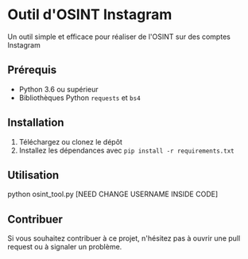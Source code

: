 # Outil d'OSINT Instagram

Un outil simple et efficace pour réaliser de l'OSINT sur des comptes Instagram

## Prérequis

- Python 3.6 ou supérieur
- Bibliothèques Python `requests` et `bs4`

## Installation

1. Téléchargez ou clonez le dépôt
2. Installez les dépendances avec `pip install -r requirements.txt`

## Utilisation
python osint_tool.py [NEED CHANGE USERNAME INSIDE CODE]

## Contribuer

Si vous souhaitez contribuer à ce projet, n'hésitez pas à ouvrir une pull request ou à signaler un problème.